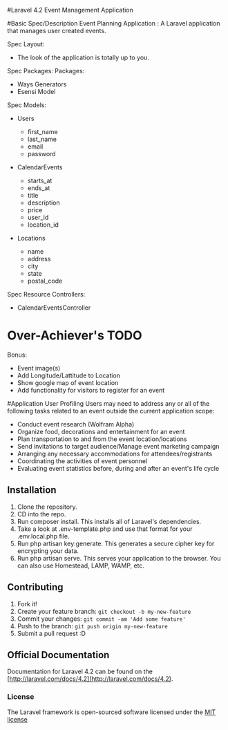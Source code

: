 #Laravel 4.2 Event Management Application



#Basic Spec/Description
Event Planning Application : A Laravel application that manages user created events.

Spec Layout:
- The look of the application is totally up to you.

Spec Packages:
Packages:
- Ways Generators
- Esensi Model


Spec Models:
- Users
    - first_name
    - last_name
    - email
    - password

- CalendarEvents
    - starts_at
    - ends_at
    - title
    - description
    - price
    - user_id
    - location_id

- Locations
    - name
    - address
    - city
    - state
    - postal_code

Spec Resource Controllers:
- CalendarEventsController


# Over-Achiever's TODO
Bonus:
- Event image(s)
- Add Longitude/Lattitude to Location
- Show google map of event location
- Add functionality for visitors to register for an event


#Application User Profiling
Users may need to address any or all of the following tasks related to an event outside the current application scope:
- Conduct event research (Wolfram Alpha)
- Organize food, decorations and entertainment for an event
- Plan transportation to and from the event location/locations
- Send invitations to target audience/Manage event marketing campaign
- Arranging any necessary accommodations for attendees/registrants
- Coordinating the activities of event personnel
- Evaluating event statistics before, during and after an event's life cycle


## Installation
1. Clone the repository.
2. CD into the repo.
3. Run composer install. This installs all of Laravel's dependencies.
4. Take a look at .env-template.php and use that format for your .env.local.php file.
5. Run php artisan key:generate. This generates a secure cipher key for encrypting your data.
6. Run php artisan serve. This serves your application to the browser. You can also use Homestead, LAMP, WAMP, etc.

## Contributing
1. Fork it!
2. Create your feature branch: `git checkout -b my-new-feature`
3. Commit your changes: `git commit -am 'Add some feature'`
4. Push to the branch: `git push origin my-new-feature`
5. Submit a pull request :D

## Official Documentation

Documentation for Laravel 4.2 can be found on the [http://laravel.com/docs/4.2](http://laravel.com/docs/4.2).

### License

The Laravel framework is open-sourced software licensed under the [MIT license](http://opensource.org/licenses/MIT)
